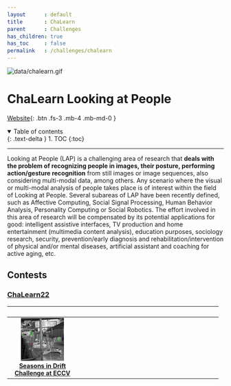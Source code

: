 ```yaml
---
layout      : default
title       : ChaLearn
parent		: Challenges
has_children: true
has_toc     : false
permalink   : /challenges/chalearn
---
```


![data/chalearn.gif](data/chalearn.gif)

# ChaLearn Looking at People

[Website](https://chalearnlap.cvc.uab.cat){: .btn .fs-3 .mb-4 .mb-md-0 }

<details open markdown="block">
  <summary>Table of contents</summary>
  {: .text-delta }
  1. TOC
  {:toc}
</details>

---

Looking at People (LAP) is a challenging area of research that **deals with the
problem of recognizing people in images, their posture, performing
action/gesture recognition** from still images or image sequences, also
considering multi-modal data, among others. Any scenario where the visual or
multi-modal analysis of people takes place is of interest within the field of
Looking at People. Several subareas of LAP have been recently defined, such as
Affective Computing, Social Signal Processing, Human Behavior Analysis,
Personality Computing or Social Robotics. The effort involved in this area of
research will be compensated by its potential applications for good: intelligent
assistive interfaces, TV production and home entertainment (multimedia content
analysis), education purposes, sociology research, security, prevention/early
diagnosis and rehabilitation/intervention of physical and/or mental diseases,
artificial assistant and coaching for active aging, etc.

## Contests

### [ChaLearn22](https://chalearnlap.cvc.uab.cat/)

|                                                                                                         <img width=150/>                                                                                                          | <img width=150/> | <img width=150/> |
|:---------------------------------------------------------------------------------------------------------------------------------------------------------------------------------------------------------------------------------:|:----------------:|:----------------:|
| [![Track 1](data/chalearn_small.gif)](https://phlong3105.github.io/one/challenges/chalearn/chalearn22_ltd) <br> [**Seasons in Drift<br> Challenge at ECCV**](https://phlong3105.github.io/one/challenges/chalearn/chalearn22_ltd) |                  |                  |
